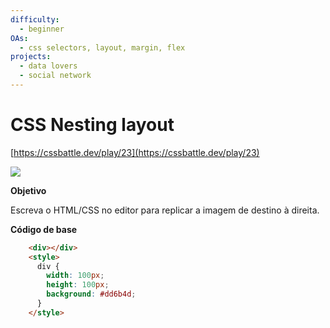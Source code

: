 ```yaml
---
difficulty:
  - beginner
OAs:
  - css selectors, layout, margin, flex
projects:
  - data lovers
  - social network
---
```


# CSS Nesting layout

[https://cssbattle.dev/play/23](https://cssbattle.dev/play/23)

![](css_dice_four.png)

__Objetivo__

Escreva o HTML/CSS no editor para replicar a imagem de destino à direita. 

__Código de base__

```html
    <div></div>
    <style>
      div {
        width: 100px;
        height: 100px;
        background: #dd6b4d;
      }
    </style>
```
